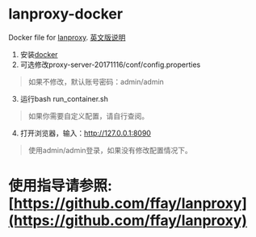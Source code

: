 # lanproxy-docker
Docker file for [lanproxy](https://github.com/ffay/lanproxy). 
[英文版说明](https://github.com/huangxinping/lanproxy-docker/blob/master/README.md)

1. 安装[docker](https://www.docker.com)
2. 可选修改proxy-server-20171116/conf/config.properties    
> 如果不修改，默认账号密码：admin/admin   

3. 运行bash run_container.sh
> 如果你需要自定义配置，请自行查阅。
4. 打开浏览器，输入：http://127.0.0.1:8090
> 使用admin/admin登录，如果没有修改配置情况下。

# 使用指导请参照: [https://github.com/ffay/lanproxy](https://github.com/ffay/lanproxy)


